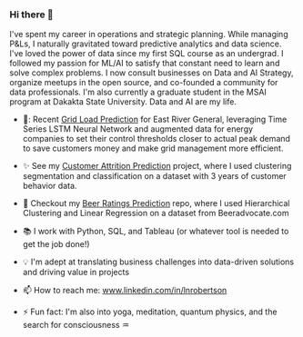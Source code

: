 ### Hi there 👋 

I've spent my career in operations and strategic planning. While managing P&Ls, I naturally gravitated toward predictive analytics and data science. I've loved the power of data since my first SQL course as an undergrad. I followed my passion for ML/AI to satisfy that constant need to learn and solve complex problems. I now consult businesses on Data and AI Strategy, organize meetups in the open source, and co-founded a community for data professionals. I'm also currently a graduate student in the MSAI program at Dakakta State University. Data and AI are my life. 

- 🔋: Recent [Grid Load Prediction](https://github.com/LNRobertson/East_River.git) for East River General, leveraging Time Series LSTM Neural Network and augmented data for energy companies to set their control thresholds closer to actual peak demand to save customers money and make grid management more efficient. 
- :sparkles: See my [Customer Attrition Prediction](https://github.com/LNRobertson/Customer_Segmentation.git) project, where I used clustering segmentation and classification on a dataset with 3 years of customer behavior data. 
- :beers: Checkout my [Beer Ratings Prediction](https://github.com/LNRobertson/Beer-Rating-Prediction.git) repo, where I used Hierarchical Clustering and Linear Regression on a dataset from Beeradvocate.com 

- :books: I work with Python, SQL, and Tableau (or whatever tool is needed to get the job done!)
- :bulb: I'm adept at translating business challenges into data-driven solutions and driving value in projects 
- 📫 How to reach me: <url>www.linkedin.com/in/lnrobertson <url/>
- ⚡ Fun fact: I'm also into yoga, meditation, quantum physics, and the search for consciousness :aquarius: 
